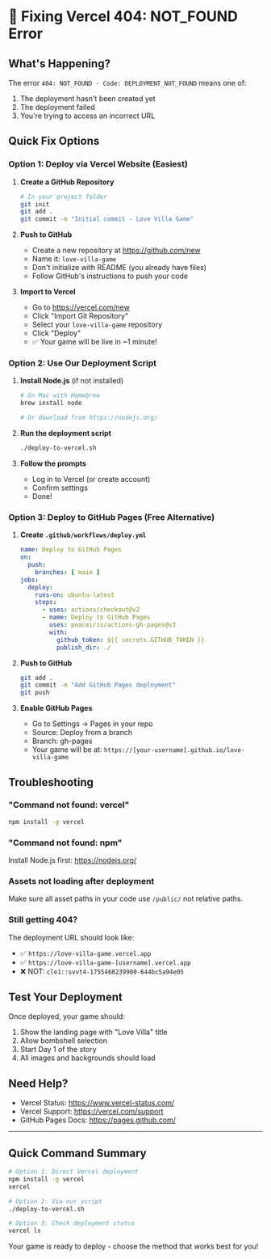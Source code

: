 # 🔧 Fixing Vercel 404: NOT_FOUND Error

## What's Happening?

The error `404: NOT_FOUND - Code: DEPLOYMENT_NOT_FOUND` means one of:
1. The deployment hasn't been created yet
2. The deployment failed
3. You're trying to access an incorrect URL

## Quick Fix Options

### Option 1: Deploy via Vercel Website (Easiest)

1. **Create a GitHub Repository**
   ```bash
   # In your project folder
   git init
   git add .
   git commit -m "Initial commit - Love Villa Game"
   ```

2. **Push to GitHub**
   - Create a new repository at https://github.com/new
   - Name it: `love-villa-game`
   - Don't initialize with README (you already have files)
   - Follow GitHub's instructions to push your code

3. **Import to Vercel**
   - Go to https://vercel.com/new
   - Click "Import Git Repository"
   - Select your `love-villa-game` repository
   - Click "Deploy"
   - ✅ Your game will be live in ~1 minute!

### Option 2: Use Our Deployment Script

1. **Install Node.js** (if not installed)
   ```bash
   # On Mac with Homebrew
   brew install node
   
   # Or download from https://nodejs.org/
   ```

2. **Run the deployment script**
   ```bash
   ./deploy-to-vercel.sh
   ```

3. **Follow the prompts**
   - Log in to Vercel (or create account)
   - Confirm settings
   - Done!

### Option 3: Deploy to GitHub Pages (Free Alternative)

1. **Create `.github/workflows/deploy.yml`**
   ```yaml
   name: Deploy to GitHub Pages
   on:
     push:
       branches: [ main ]
   jobs:
     deploy:
       runs-on: ubuntu-latest
       steps:
         - uses: actions/checkout@v2
         - name: Deploy to GitHub Pages
           uses: peaceiris/actions-gh-pages@v3
           with:
             github_token: ${{ secrets.GITHUB_TOKEN }}
             publish_dir: ./
   ```

2. **Push to GitHub**
   ```bash
   git add .
   git commit -m "Add GitHub Pages deployment"
   git push
   ```

3. **Enable GitHub Pages**
   - Go to Settings → Pages in your repo
   - Source: Deploy from a branch
   - Branch: gh-pages
   - Your game will be at: `https://[your-username].github.io/love-villa-game`

## Troubleshooting

### "Command not found: vercel"
```bash
npm install -g vercel
```

### "Command not found: npm"
Install Node.js first: https://nodejs.org/

### Assets not loading after deployment
Make sure all asset paths in your code use `/public/` not relative paths.

### Still getting 404?
The deployment URL should look like:
- ✅ `https://love-villa-game.vercel.app`
- ✅ `https://love-villa-game-[username].vercel.app`
- ❌ NOT: `cle1::svvt4-1755468239900-644bc5a94e05`

## Test Your Deployment

Once deployed, your game should:
1. Show the landing page with "Love Villa" title
2. Allow bombshell selection
3. Start Day 1 of the story
4. All images and backgrounds should load

## Need Help?

- Vercel Status: https://www.vercel-status.com/
- Vercel Support: https://vercel.com/support
- GitHub Pages Docs: https://pages.github.com/

---

## Quick Command Summary

```bash
# Option 1: Direct Vercel deployment
npm install -g vercel
vercel

# Option 2: Via our script
./deploy-to-vercel.sh

# Option 3: Check deployment status
vercel ls
```

Your game is ready to deploy - choose the method that works best for you!
